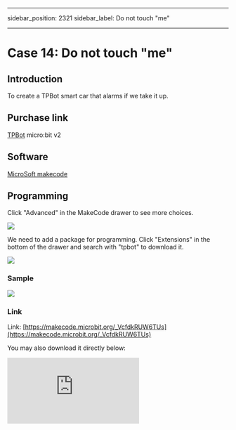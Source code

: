 ﻿---

sidebar_position: 2321
sidebar_label: Do not touch "me"

---

# Case 14: Do not touch "me"

## Introduction

To create a TPBot smart car that alarms if we take it up.

## Purchase link

[TPBot](https://www.elecfreaks.com/tpbot.html)
micro:bit v2

## Software

[MicroSoft makecode](https://makecode.microbit.org/#)


## Programming


 Click "Advanced" in the MakeCode drawer to see more choices.

![](https://wiki-media-ef.oss-cn-hongkong.aliyuncs.com/i18n/en/docusaurus-plugin-content-docs/current/microbit/microbit-smart-car/microbit-tpbot/images/TPBot_tianpeng_case_01_02.png)

We need to add a package for programming. Click "Extensions" in the bottom of the drawer and search with "tpbot" to download it.

![](https://wiki-media-ef.oss-cn-hongkong.aliyuncs.com/i18n/en/docusaurus-plugin-content-docs/current/microbit/microbit-smart-car/microbit-tpbot/images/TPBot_tianpeng_case_01_03.png)

### Sample



![](https://wiki-media-ef.oss-cn-hongkong.aliyuncs.com/i18n/en/docusaurus-plugin-content-docs/current/microbit/microbit-smart-car/microbit-tpbot/images/tpbot-case-20-04.png)


### Link
Link: [https://makecode.microbit.org/_VcfdkRUW6TUs](https://makecode.microbit.org/_VcfdkRUW6TUs)

You may also download it directly below:

<div
    style={{
        position: 'relative',
        paddingBottom: '60%',
        overflow: 'hidden',
    }}
>
    <iframe
        src="https://makecode.microbit.org/_VcfdkRUW6TUs"
        frameborder="0"
        sandbox="allow-popups allow-forms allow-scripts allow-same-origin"
        style={{
            position: 'absolute',
            width: '100%',
            height: '100%',
        }}
    />
</div>

### Conclusion

Detect the status of the TPBot via the accelerometer sensor, the light flashes and the buzzer makes a sound when the car is picked up; and it stops flashing and shows an icon when it is put down.
